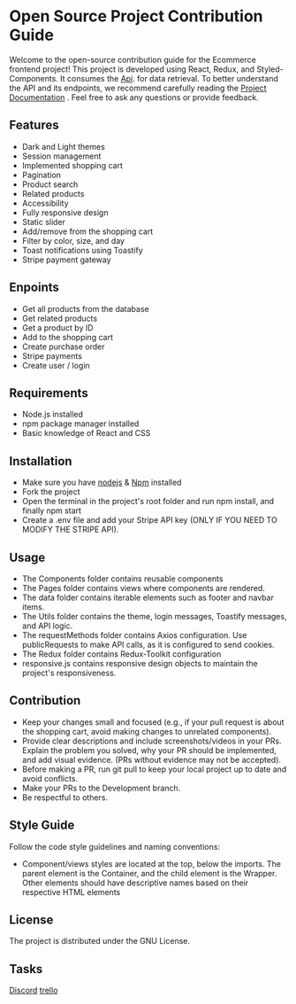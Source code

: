 
# Open Source Project Contribution Guide

Welcome to the open-source contribution guide for the Ecommerce frontend project! This project is developed using React, Redux, and Styled-Components. It consumes the [Api](https://github.com/yamilt351/api-rest). 
for data retrieval. To better understand the API and its endpoints, we recommend carefully reading the [Project Documentation](https://documenter.getpostman.com/view/21643141/2s93sXcaLf#f3eb5112-676b-46c6-89a2-f5dd6b6c0927) . Feel free to ask any questions or provide feedback. 


## Features
- Dark and Light themes
- Session management
- Implemented shopping cart
- Pagination
- Product search
- Related products
- Accessibility
- Fully responsive design
- Static slider
- Add/remove from the shopping cart
- Filter by color, size, and day
- Toast notifications using Toastify
- Stripe payment gateway

## Enpoints

- Get all products from the database
- Get related products
- Get a product by ID
- Add to the shopping cart
- Create purchase order
- Stripe payments
- Create user / login


## Requirements

- Node.js installed
- npm package manager installed
- Basic knowledge of React and CSS


## Installation
- Make sure you have [nodejs](https://nodejs.org/en) & [Npm](https://docs.npmjs.com/downloading-and-installing-node-js-and-npm) installed
- Fork the project
- Open the terminal in the project's root folder and run npm install, and finally npm start
- Create a .env file and add your Stripe API key (ONLY IF YOU NEED TO MODIFY THE STRIPE API).

## Usage
- The Components folder contains reusable components
- The Pages folder contains views where components are rendered.
- The data folder contains iterable elements such as footer and navbar items.
- The Utils folder contains the theme, login messages, Toastify messages, and API logic.
- The requestMethods folder contains Axios configuration. Use publicRequests to make API calls, as it is configured to send cookies.
- The Redux folder contains Redux-Toolkit configuration
- responsive.js contains responsive design objects to maintain the project's responsiveness.

## Contribution
- Keep your changes small and focused (e.g., if your pull request is about the shopping cart, avoid making changes to unrelated components).
- Provide clear descriptions and include screenshots/videos in your PRs. Explain the problem you solved, why your PR should be implemented, and add visual evidence. (PRs without evidence may not be accepted).
- Before making a PR, run git pull to keep your local project up to date and avoid conflicts.
- Make your PRs to the Development branch.
- Be respectful to others.
  
## Style Guide

Follow the code style guidelines and naming conventions:
- Component/views styles are located at the top, below the imports. The parent element is the Container, and the child element is the Wrapper. Other elements should have descriptive names based on their respective HTML elements

## License

The project is distributed under the GNU License.

## Tasks
[Discord](https://discord.gg/TWn2qzxN)
[trello](https://trello.com/b/PZR0coVQ/ecomerce-frontend)

